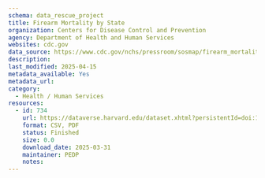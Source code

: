 ```yaml
---
schema: data_rescue_project 
title: Firearm Mortality by State
organization: Centers for Disease Control and Prevention
agency: Department of Health and Human Services
websites: cdc.gov
data_source: https://www.cdc.gov/nchs/pressroom/sosmap/firearm_mortality/firearm.htm
description: 
last_modified: 2025-04-15
metadata_available: Yes
metadata_url: 
category:
  - Health / Human Services
resources:
  - id: 734
    url: https://dataverse.harvard.edu/dataset.xhtml?persistentId=doi:10.7910/DVN/T7B1DG
    format: CSV, PDF
    status: Finished
    size: 0.0
    download_date: 2025-03-31
    maintainer: PEDP
    notes: 
---
```

